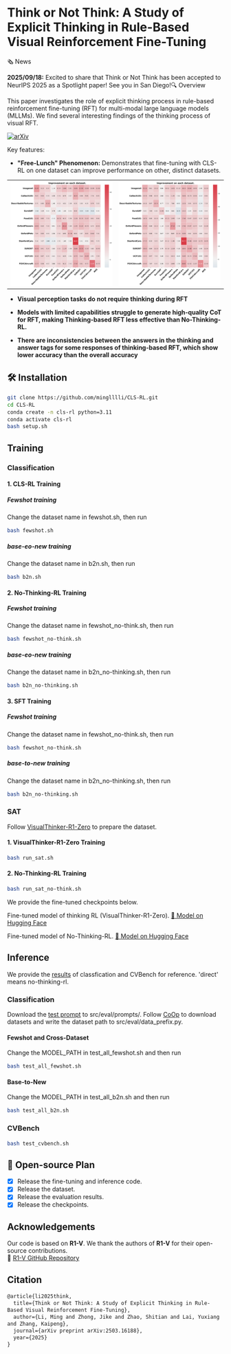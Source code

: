 # Think or Not Think: A Study of Explicit Thinking in Rule-Based Visual Reinforcement Fine-Tuning
🗞️ News

**2025/09/18:** Excited to share that Think or Not Think has been accepted to NeurIPS 2025 as a Spotlight paper! See you in San Diego!🔍 Overview

This paper investigates the role of explicit thinking process in rule-based reinforcement fine-tuning (RFT) for multi-modal large language models (MLLMs). We find several interesting findings of the thinking process of visual RFT.

[![arXiv](https://img.shields.io/badge/arXiv-2503.13939-b31b1b.svg)](http://arxiv.org/abs/2503.16188)

Key features:
  * **"Free-Lunch" Phenomenon:** Demonstrates that fine-tuning with CLS-RL on one dataset can improve performance on other, distinct datasets.

<table>
 <tr>
  <td width="50%">
   <img src="r1_improve_heatmap.png" alt="">
  </td>
  <td width="50%">
   <img src="direct_improve_heatmap.png" alt="">
  </td>
 </tr>
</table>

* **Visual perception tasks do not require thinking during RFT**
  
* **Models with limited capabilities struggle to generate high-quality CoT for RFT, making Thinking-based RFT less effective than No-Thinking-RL.**
  
* **There are inconsistencies between the answers in the thinking and answer tags for some responses of thinking-based RFT, which show lower accuracy than the overall accuracy**


## 🛠️ Installation

```bash
git clone https://github.com/minglllli/CLS-RL.git
cd CLS-RL
conda create -n cls-rl python=3.11
conda activate cls-rl
bash setup.sh
```

## Training
### Classification 

#### 1. CLS-RL Training
##### Fewshot training
Change the dataset name in fewshot.sh, then run
```bash
bash fewshot.sh
```
##### base-eo-new training
Change the dataset name in b2n.sh, then run
```bash
bash b2n.sh
```
#### 2. No-Thinking-RL Training
##### Fewshot training
Change the dataset name in fewshot_no-think.sh, then run
```bash
bash fewshot_no-think.sh
```
##### base-eo-new training
Change the dataset name in b2n_no-thinking.sh, then run
```bash
bash b2n_no-thinking.sh
```

#### 3. SFT Training
##### Fewshot training
Change the dataset name in fewshot_no-think.sh, then run
```bash
bash fewshot_no-think.sh
```
##### base-to-new training
Change the dataset name in b2n_no-thinking.sh, then run
```bash
bash b2n_no-thinking.sh
```

### SAT
Follow [VisualThinker-R1-Zero](https://github.com/turningpoint-ai/VisualThinker-R1-Zero) to prepare the dataset.
#### 1. VisualThinker-R1-Zero Training
```bash
bash run_sat.sh
```
#### 2. No-Thinking-RL Training
```bash
bash run_sat_no-think.sh
```
We provide the fine-tuned checkpoints below.

Fine-tuned model of thinking RL (VisualThinker-R1-Zero). [🤗 Model on Hugging Face](https://huggingface.co/afdsafas/Qwen2-VL-2B-Instruct-SAT-generation4)

Fine-tuned model of No-Thinking-RL. [🤗 Model on Hugging Face](https://huggingface.co/afdsafas/Qwen2-VL-2B-Instruct-SAT-generation4-Direct)
## Inference
We provide the [results](https://drive.google.com/drive/folders/1NXpGfWj1oazoK4SwzoDBqpV59Fjyi2od?usp=sharing) of classfication and CVBench for reference.
'direct' means no-thinking-rl. 
### Classification
Download the [test prompt](https://drive.google.com/drive/folders/1Quqh2H3TkqX91Rc2YUdnPXixzDDFf1dy?usp=sharing) to src/eval/prompts/. 
Follow [CoOp](https://github.com/KaiyangZhou/CoOp/blob/main/DATASETS.md) to download datasets and write the dataset path to src/eval/data_prefix.py.
#### Fewshot and Cross-Dataset
Change the MODEL_PATH in test_all_fewshot.sh and then run
```bash
bash test_all_fewshot.sh
```

#### Base-to-New
Change the MODEL_PATH in test_all_b2n.sh and then run
```bash
bash test_all_b2n.sh
```

### CVBench
```bash
bash test_cvbench.sh
```


## 📌 Open-source Plan

- [x] Release the fine-tuning and inference code.
- [x] Release the dataset.
- [x] Release the evaluation results.
- [x] Release the checkpoints.

## Acknowledgements

Our code is based on **R1-V**. We thank the authors of **R1-V** for their open-source contributions.  
🔗 [R1-V GitHub Repository](https://github.com/Deep-Agent/R1-V)

## Citation
```
@article{li2025think,
  title={Think or Not Think: A Study of Explicit Thinking in Rule-Based Visual Reinforcement Fine-Tuning},
  author={Li, Ming and Zhong, Jike and Zhao, Shitian and Lai, Yuxiang and Zhang, Kaipeng},
  journal={arXiv preprint arXiv:2503.16188},
  year={2025}
}
```
